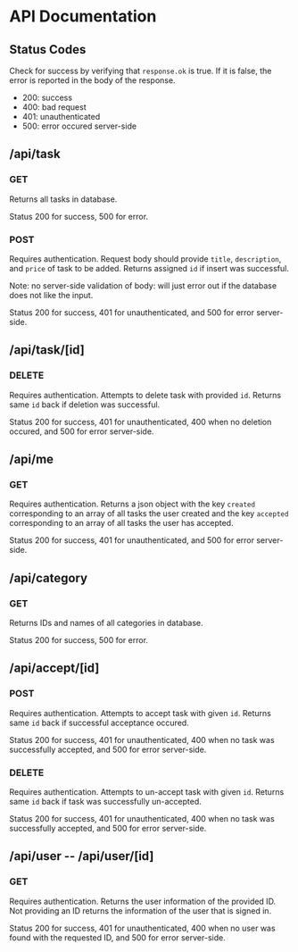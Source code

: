 # API Documentation

## Status Codes

Check for success by verifying that `response.ok` is true.
If it is false, the error is reported in the body of the response.

- 200: success
- 400: bad request
- 401: unauthenticated
- 500: error occured server-side

## /api/task

### GET

Returns all tasks in database.

Status 200 for success, 500 for error.

### POST

Requires authentication.
Request body should provide `title`, `description`, and `price` of task to be added.
Returns assigned `id` if insert was successful.

Note: no server-side validation of body: will just error out if the database does not like the input.

Status 200 for success, 401 for unauthenticated, and 500 for error server-side.

## /api/task/[id]

### DELETE

Requires authentication.
Attempts to delete task with provided `id`.
Returns same `id` back if deletion was successful.

Status 200 for success, 401 for unauthenticated, 400 when no deletion occured, and 500 for error server-side.

## /api/me

### GET

Requires authentication.
Returns a json object with the key `created` corresponding to an array of all tasks the user created and the key `accepted` corresponding to an array of all tasks the user has accepted.

Status 200 for success, 401 for unauthenticated, and 500 for error server-side.

## /api/category

### GET

Returns IDs and names of all categories in database.

Status 200 for success, 500 for error.

## /api/accept/[id]

### POST

Requires authentication.
Attempts to accept task with given `id`.
Returns same `id` back if successful acceptance occured.

Status 200 for success, 401 for unauthenticated, 400 when no task was successfully accepted, and 500 for error server-side.

### DELETE

Requires authentication.
Attempts to un-accept task with given `id`.
Returns same `id` back if task was successfully un-accepted.

Status 200 for success, 401 for unauthenticated, 400 when no task was successfully accepted, and 500 for error server-side.

## /api/user -- /api/user/[id]

### GET

Requires authentication.
Returns the user information of the provided ID. Not providing an ID returns the information of the user that is signed in.

Status 200 for success, 401 for unauthenticated, 400 when no user was found with the requested ID, and 500 for error server-side.
